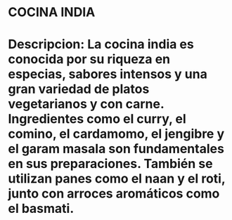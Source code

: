 # COCINA INDIA
# Descripcion: La cocina india es conocida por su riqueza en especias, sabores intensos y una gran variedad de platos vegetarianos y con carne. Ingredientes como el curry, el comino, el cardamomo, el jengibre y el garam masala son fundamentales en sus preparaciones. También se utilizan panes como el naan y el roti, junto con arroces aromáticos como el basmati.
